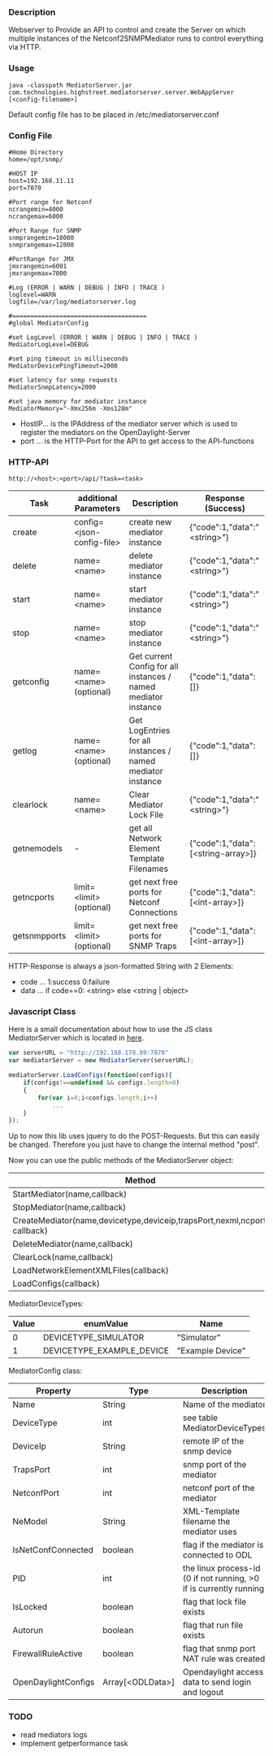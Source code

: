 ### Description

Webserver to Provide an API to control and create the Server on which multiple instances of the Netconf2SNMPMediator runs to control everything via HTTP.

### Usage

```
java -classpath MediatorServer.jar com.technologies.highstreet.mediatorserver.server.WebAppServer [<config-filename>]

```
Default config file has to be placed in /etc/mediatorserver.conf

### Config File

```
#Home Directory
home=/opt/snmp/

#HOST IP
host=192.168.11.11
port=7070

#Port range for Netconf
ncrangemin=4000
ncrangemax=6000

#Port Range for SNMP
snmprangemin=10000
snmprangemax=12000

#PortRange for JMX
jmxrangemin=6001
jmxrangemax=7000

#Log (ERROR | WARN | DEBUG | INFO | TRACE )
loglevel=WARN
logfile=/var/log/mediatorserver.log

#=====================================
#global MediatorConfig

#set LogLevel (ERROR | WARN | DEBUG | INFO | TRACE )
MediatorLogLevel=DEBUG

#set ping timeout in milliseconds
MediatorDevicePingTimeout=2000

#set latency for snmp requests
MediatorSnmpLatency=2000

#set java memory for mediator instance
MediatorMemory="-Xmx256m -Xms128m"

```
* HostIP... is the IPAddress of the mediator server which is used to register the mediators on the OpenDaylight-Server
* port  ... is the HTTP-Port for the API to get access to the API-functions

### HTTP-API

```cli
http://<host>:<port>/api/?task=<task>
```


| Task         | additional Parameters | Description | Response (Success) |
| --- | --- | --- | --- |
| create       | config=&lt;json-config-file&gt;  | create new mediator instance | {"code":1,"data":"&lt;string&gt;"} |
| delete       | name=&lt;name&gt; | delete mediator instance | \{"code":1,"data":"&lt;string&gt;"} |
| start        | name=&lt;name&gt; | start mediator instance | \{"code":1,"data":"&lt;string&gt;"} |
| stop         | name=&lt;name&gt; | stop mediator instance | \{"code":1,"data":"&lt;string&gt;"} |
| getconfig    | name=&lt;name&gt;(optional) | Get current Config for all instances / named mediator instance | \{"code":1,"data":[]}|
| getlog       | name=&lt;name&gt;(optional) | Get LogEntries for all instances / named mediator instance | \{"code":1,"data":[]} |
| clearlock    | name=&lt;name&gt; | Clear Mediator Lock File | \{"code":1,"data":"&lt;string&gt;"} |
| getnemodels  | - | get all Network Element Template Filenames | \{"code":1,"data":[&lt;string-array&gt;]} |
| getncports   | limit=&lt;limit&gt;(optional) | get next free ports for Netconf Connections | \{"code":1,"data":[&lt;int-array&gt;]} |
| getsnmpports | limit=&lt;limit&gt;(optional) | get next free ports for SNMP Traps | \{"code":1,"data":[&lt;int-array&gt;]} |


HTTP-Response is always a json-formatted String with 2 Elements:

* code ... 1:success 0:failure
* data ... if code==0: &lt;string&gt; else &lt;string | object&gt;

### Javascript Class

Here is a small documentation about how to use the JS class MediatorServer which is located in [here](www/js/class.mediator.js).

```Javascript
var serverURL = "http://192.168.178.89:7070"
var mediatorServer = new MediatorServer(serverURL);

mediatorServer.LoadConfigs(function(configs){
    if(configs!==undefined && configs.length>0)
    {
        for(var i=0;i<configs.length;i++)
            ...
    }
});
```
Up to now this lib uses jquery to do the POST-Requests. But this can easily be changed. Therefore you just have to change the internal method "post".

Now you can use the public methods of the MediatorServer object:

| Method | Description |
| --- | --- |
| StartMediator(name,callback) |  |
| StopMediator(name,callback) | |
| CreateMediator(name,devicetype,deviceip,trapsPort,nexml,ncport, callback) | 
| DeleteMediator(name,callback) | |
| ClearLock(name,callback) | |
| LoadNetworkElementXMLFiles(callback) | |
| LoadConfigs(callback) | |


MediatorDeviceTypes:

| Value | enumValue | Name |
| --- | --- | --- |
| 0 | DEVICETYPE_SIMULATOR | "Simulator" |
| 1 | DEVICETYPE_EXAMPLE_DEVICE | "Example Device" |


MediatorConfig class:

| Property | Type | Description |
| --- | ---- | --- |
| Name | String | Name of the mediator |
| DeviceType | int | see table MediatorDeviceTypes |
| DeviceIp | String | remote IP of the snmp device |
| TrapsPort | int | snmp port of the mediator |
| NetconfPort | int | netconf port of the mediator |
| NeModel | String | XML-Template filename the mediator uses |
| IsNetConfConnected | boolean | flag if the mediator is connected to ODL |
| PID | int | the linux process-id (0 if not running, >0 if is currently running |
| IsLocked | boolean | flag that lock file exists |
| Autorun  | boolean | flag that run file exists |
| FirewallRuleActive | boolean | flag that snmp port NAT rule was created |
| OpenDaylightConfigs | Array[&lt;ODLData&gt;] | Opendaylight access data to send login and logout |


### TODO

* read mediators logs
* implement getperformance task
